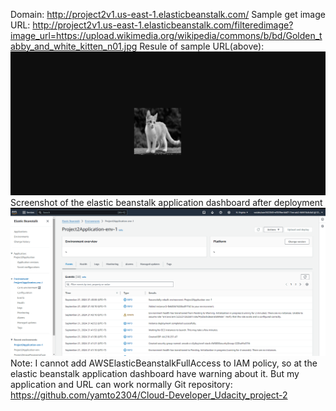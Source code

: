 Domain: http://project2v1.us-east-1.elasticbeanstalk.com/
Sample get image URL: http://project2v1.us-east-1.elasticbeanstalk.com/filteredimage?image_url=https://upload.wikimedia.org/wikipedia/commons/b/bd/Golden_tabby_and_white_kitten_n01.jpg
Resule of sample URL(above): ![alt text](image.png)
Screenshot of the elastic beanstalk application dashboard after deployment  ![alt text](image-1.png)
Note: I cannot add AWSElasticBeanstalkFullAccess to IAM policy, so at the elastic beanstalk application dashboard have warning about it. But my application and URL can work normally
Git repository: https://github.com/yamto2304/Cloud-Developer_Udacity_project-2